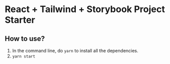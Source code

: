 # React + Tailwind + Storybook Project Starter 

## How to use?

1. In the command line, do `yarn` to install all the dependencies. 
3. `yarn start`
